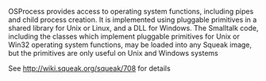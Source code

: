 OSProcess provides access to operating system functions, including pipes and child process creation. It is implemented using pluggable primitives in a shared library for Unix or Linux, and a DLL for Windows. The Smalltalk code, including the classes which implement pluggable primitives for Unix or Win32 operating system functions, may be loaded into any Squeak image, but the primitives are only useful on Unix and Windows systems

See http://wiki.squeak.org/squeak/708 for details
